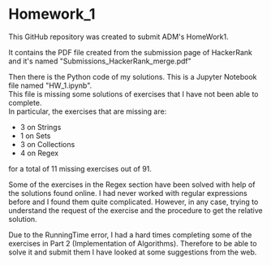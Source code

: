 # Homework_1

This GitHub repository was created to submit ADM's HomeWork1.

It contains the PDF file created from the submission page of HackerRank and it's named "Submissions_HackerRank_merge.pdf"

Then there is the Python code of my solutions. This is a Jupyter Notebook file named "HW_1.ipynb".\
This file is missing some solutions of exercises that I have not been able to complete.\
In particular, the exercises that are missing are:
* 3 on Strings
* 1 on Sets 
* 3 on Collections
* 4 on Regex

for a total of 11 missing exercises out of 91.


Some of the exercises in the Regex section have been solved with help of the solutions found online.
I had never worked with regular expressions before and I found them quite complicated.
However, in any case, trying to understand the request of the exercise and the procedure to get the relative solution.

Due to the RunningTime error, I had a hard times completing some of the exercises in Part 2 (Implementation of Algorithms). 
Therefore to be able to solve it and submit them I have looked at some suggestions from the web.


